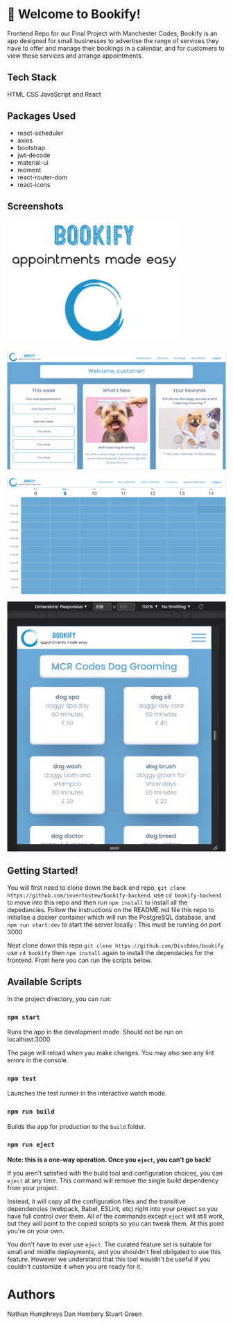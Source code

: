 # :calendar: Welcome to Bookify!

Frontend Repo for our Final Project with Manchester Codes, Bookify is an app designed for small businesses to advertise the range of services they have to offer and manage their bookings in a calendar, and for customers to view these services and arrange appointments.

## Tech Stack

HTML CSS JavaScript and React

## Packages Used

- react-scheduler
- axios
- bootstrap
- jwt-decode
- material-ui
- moment
- react-router-dom
- react-icons

## Screenshots

![](./src/bookify-logo.png)

![](./Screenshot1.png)

![](./Screenshot2.png)

![](./Screenshot3.png)

## Getting Started!

You will first need to clone down the back end repo, `git clone https://github.com/invertostew/bookify-backend`. use `cd bookify-backend` to move into this repo and then run `npm install` to install all the depedancies. Follow the instructions on the README.md file this repo to initialise a docker container which will run the PostgreSQL database, and `npm run start:dev` to start the server locally : This must be running on port 3000

Next clone down this repo `git clone https://github.com/Disc0des/bookify` use `cd bookify` then `npm install` again to install the dependacies for the frontend. From here you can run the scripts below.

## Available Scripts

In the project directory, you can run:

### `npm start`

Runs the app in the development mode. Should not be run on localhost:3000

The page will reload when you make changes.
You may also see any lint errors in the console.

### `npm test`

Launches the test runner in the interactive watch mode.

### `npm run build`

Builds the app for production to the `build` folder.

### `npm run eject`

**Note: this is a one-way operation. Once you `eject`, you can't go back!**

If you aren't satisfied with the build tool and configuration choices, you can `eject` at any time. This command will remove the single build dependency from your project.

Instead, it will copy all the configuration files and the transitive dependencies (webpack, Babel, ESLint, etc) right into your project so you have full control over them. All of the commands except `eject` will still work, but they will point to the copied scripts so you can tweak them. At this point you're on your own.

You don't have to ever use `eject`. The curated feature set is suitable for small and middle deployments, and you shouldn't feel obligated to use this feature. However we understand that this tool wouldn't be useful if you couldn't customize it when you are ready for it.

# Authors

Nathan Humphreys
Dan Hembery
Stuart Green
